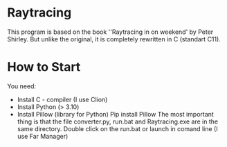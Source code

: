 # Raytracing
This program is based on the book ''Raytracing in on weekend' by Peter Shirley. But unlike the original, it is completely rewritten in C (standart C11).

# How to Start
You need:
  - Install C - compiler (I use Clion)
  - Install Python (> 3.10)
  - Install Pillow (library for Python)
      Pip install Pillow
The most important thing is that the file converter.py, run.bat and Raytracing.exe are in the same directory.
Double click on the run.bat or launch in comand line (I use Far Manager)
